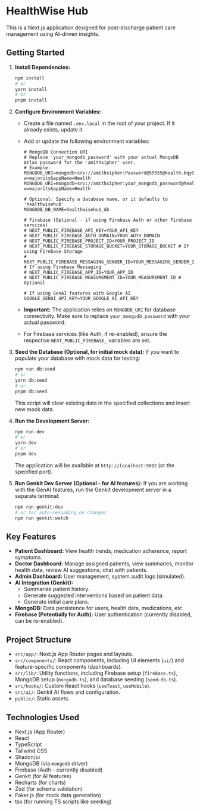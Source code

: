 
# HealthWise Hub

This is a Next.js application designed for post-discharge patient care management using AI-driven insights.

## Getting Started

1.  **Install Dependencies:**
    ```bash
    npm install
    # or
    yarn install
    # or
    pnpm install
    ```

2.  **Configure Environment Variables:**
    *   Create a file named `.env.local` in the root of your project. If it already exists, update it.
    *   Add or update the following environment variables:

        ```dotenv
        # MongoDB Connection URI
        # Replace 'your_mongodb_password' with your actual MongoDB Atlas password for the 'amithxipher' user.
        # Example: MONGODB_URI=mongodb+srv://amithxipher:Password@55555@health.bqy9gqs.mongodb.net/?w=majority&appName=Health
        MONGODB_URI=mongodb+srv://amithxipher:your_mongodb_password@health.bqy9gqs.mongodb.net/?w=majority&appName=Health
        
        # Optional: Specify a database name, or it defaults to 'healthwisehub'
        MONGODB_DB_NAME=healthwisehub_db 

        # Firebase (Optional - if using Firebase Auth or other Firebase services)
        # NEXT_PUBLIC_FIREBASE_API_KEY=YOUR_API_KEY
        # NEXT_PUBLIC_FIREBASE_AUTH_DOMAIN=YOUR_AUTH_DOMAIN
        # NEXT_PUBLIC_FIREBASE_PROJECT_ID=YOUR_PROJECT_ID
        # NEXT_PUBLIC_FIREBASE_STORAGE_BUCKET=YOUR_STORAGE_BUCKET # If using Firebase Storage
        # NEXT_PUBLIC_FIREBASE_MESSAGING_SENDER_ID=YOUR_MESSAGING_SENDER_ID # If using Firebase Messaging
        # NEXT_PUBLIC_FIREBASE_APP_ID=YOUR_APP_ID
        # NEXT_PUBLIC_FIREBASE_MEASUREMENT_ID=YOUR_MEASUREMENT_ID # Optional

        # If using GenAI features with Google AI
        GOOGLE_GENAI_API_KEY=YOUR_GOOGLE_AI_API_KEY
        ```
    *   **Important:** The application relies on `MONGODB_URI` for database connectivity. Make sure to replace `your_mongodb_password` with your actual password.
    *   For Firebase services (like Auth, if re-enabled), ensure the respective `NEXT_PUBLIC_FIREBASE_` variables are set.

3.  **Seed the Database (Optional, for initial mock data):**
    If you want to populate your database with mock data for testing:
    ```bash
    npm run db:seed
    # or
    yarn db:seed
    # or
    pnpm db:seed
    ```
    This script will clear existing data in the specified collections and insert new mock data.

4.  **Run the Development Server:**
    ```bash
    npm run dev
    # or
    yarn dev
    # or
    pnpm dev
    ```
    The application will be available at `http://localhost:9002` (or the specified port).

5.  **Run Genkit Dev Server (Optional - for AI features):**
    If you are working with the GenAI features, run the Genkit development server in a separate terminal:
    ```bash
    npm run genkit:dev
    # or for auto-reloading on changes:
    npm run genkit:watch
    ```


## Key Features

*   **Patient Dashboard:** View health trends, medication adherence, report symptoms.
*   **Doctor Dashboard:** Manage assigned patients, view summaries, monitor health data, review AI suggestions, chat with patients.
*   **Admin Dashboard:** User management, system audit logs (simulated).
*   **AI Integration (Genkit):**
    *   Summarize patient history.
    *   Generate suggested interventions based on patient data.
    *   Generate initial care plans.
*   **MongoDB:** Data persistence for users, health data, medications, etc.
*   **Firebase (Potentially for Auth):** User authentication (currently disabled, can be re-enabled).

## Project Structure

*   `src/app/`: Next.js App Router pages and layouts.
*   `src/components/`: React components, including UI elements (`ui/`) and feature-specific components (dashboards).
*   `src/lib/`: Utility functions, including Firebase setup (`firebase.ts`), MongoDB setup (`mongodb.ts`), and database seeding (`seed-db.ts`).
*   `src/hooks/`: Custom React hooks (`useToast`, `useMobile`).
*   `src/ai/`: Genkit AI flows and configuration.
*   `public/`: Static assets.

## Technologies Used

*   Next.js (App Router)
*   React
*   TypeScript
*   Tailwind CSS
*   Shadcn/ui
*   MongoDB (via `mongodb` driver)
*   Firebase (Auth - currently disabled)
*   Genkit (for AI features)
*   Recharts (for charts)
*   Zod (for schema validation)
*   Faker.js (for mock data generation)
*   tsx (for running TS scripts like seeding)

